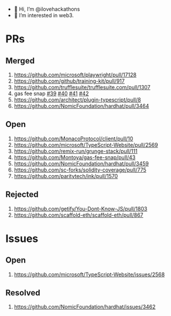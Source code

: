 - 👋 Hi, I’m @ilovehackathons
- 👀 I’m interested in web3.

# PRs
## Merged
1. https://github.com/microsoft/playwright/pull/17128
2. https://github.com/github/training-kit/pull/917
3. https://github.com/trufflesuite/trufflesuite.com/pull/1307
4. gas fee snap [#39](https://github.com/Montoya/gas-fee-snap/pull/39) [#40](https://github.com/Montoya/gas-fee-snap/pull/40) [#41](https://github.com/Montoya/gas-fee-snap/pull/41) [#42](https://github.com/Montoya/gas-fee-snap/pull/42)
5. https://github.com/architect/plugin-typescript/pull/8
6. https://github.com/NomicFoundation/hardhat/pull/3464
## Open
1. https://github.com/MonacoProtocol/client/pull/10
2. https://github.com/microsoft/TypeScript-Website/pull/2569
3. https://github.com/remix-run/grunge-stack/pull/111
4. https://github.com/Montoya/gas-fee-snap/pull/43
5. https://github.com/NomicFoundation/hardhat/pull/3459
6. https://github.com/sc-forks/solidity-coverage/pull/775
7. https://github.com/paritytech/ink/pull/1570
## Rejected
1. https://github.com/getify/You-Dont-Know-JS/pull/1803
2. https://github.com/scaffold-eth/scaffold-eth/pull/867
# Issues
## Open
1. https://github.com/microsoft/TypeScript-Website/issues/2568
## Resolved
1. https://github.com/NomicFoundation/hardhat/issues/3462
